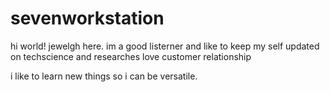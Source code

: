 # sevenworkstation
hi world!
jewelgh here. im a good listerner and like to keep my self updated 
on techscience and researches
love customer relationship 

i like to learn new things so i can be versatile. 
